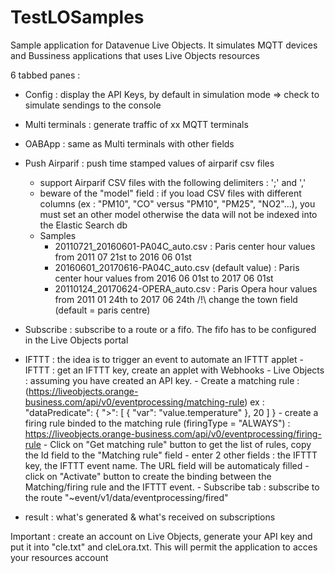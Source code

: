 # TestLOSamples

Sample application for Datavenue Live Objects.
It simulates MQTT devices and Bussiness applications that uses Live Objects resources

6 tabbed panes : 
- Config : display the API Keys, by default in simulation mode => check to simulate sendings to the console
- Multi terminals : generate traffic of xx MQTT terminals
- OABApp : same as Multi terminals with other fields 
- Push Airparif : push time stamped values of airparif csv files
	- support Airparif CSV files with the following delimiters : ';' and ',' 
	- beware of the "model" field : if you load CSV files with different columns (ex : "PM10", "CO" versus "PM10", "PM25", "NO2"...), you must set an other model otherwise the data will not be indexed into the Elastic Search db
	- Samples
		- 20110721_20160601-PA04C_auto.csv : Paris center hour values from 2011 07 21st to 2016 06 01st
		- 20160601_20170616-PA04C_auto.csv (default value) : Paris center hour values from 2016 06 01st to 2017 06 01st
		- 20110124_20170624-OPERA_auto.csv : Paris Opera hour values from 2011 01 24th to 2017 06 24th
		/!\ change the town field (default = paris centre)
- Subscribe : subscribe to a route or a fifo. The fifo has to be configured in the Live Objects portal

- IFTTT : the idea is to trigger an event to automate an IFTTT applet
		- IFTTT : get an IFTTT key, create an applet with Webhooks
		- Live Objects : assuming you have created an API key.
			- Create a matching rule : (https://liveobjects.orange-business.com/api/v0/eventprocessing/matching-rule) ex :         "dataPredicate": {
            ">": [
                {
                    "var": "value.temperature"
                },
                20
    	        ]
	        }
			- create a firing rule binded to the matching rule (firingType = "ALWAYS") : https://liveobjects.orange-business.com/api/v0/eventprocessing/firing-rule
			- Click on "Get matching rule" button to get the list of rules, copy the Id field to the "Matching rule" field
			- enter 2 other fields : the IFTTT key, the IFTTT event name. The URL field will be automaticaly filled
			- click on "Activate" button to create the binding between the Matching/firing rule and the IFTTT event.
			- Subscribe tab : subscribe to the route "~event/v1/data/eventprocessing/fired"

- result : what's generated & what's received on subscriptions

Important : create an account on Live Objects, generate your API key and put it into "cle.txt" and cleLora.txt. This will permit the application to acces your resources account 

